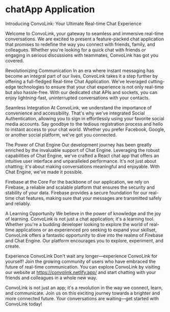 # chatApp Application

Introducing ConvoLink: Your Ultimate Real-time Chat Experience

Welcome to ConvoLink, your gateway to seamless and immersive real-time conversations. We are excited to present a feature-packed chat application that promises to redefine the way you connect with friends, family, and colleagues. Whether you're looking for a quick chat with friends or engaging in serious discussions with teammates, ConvoLink has got you covered.

Revolutionizing Communication
In an era where instant messaging has become an integral part of our lives, ConvoLink takes it a step further by offering a full-fledged Real-time Chat Application. We've leveraged cutting-edge technologies to ensure that your chat experience is not only real-time but also hassle-free. With our dedicated chat APIs and sockets, you can enjoy lightning-fast, uninterrupted conversations with your contacts.

Seamless Integration
At ConvoLink, we understand the importance of convenience and accessibility. That's why we've integrated Social Authentication, allowing you to sign in effortlessly using your favorite social media accounts. Say goodbye to the tedious registration process and hello to instant access to your chat world. Whether you prefer Facebook, Google, or another social platform, we've got you connected.

The Power of Chat Engine
Our development journey has been greatly enriched by the invaluable support of Chat Engine. Leveraging the robust capabilities of Chat Engine, we've crafted a React chat app that offers an intuitive user interface and unparalleled performance. It's not just about chatting; it's about making conversations meaningful and enjoyable. With Chat Engine, we've made it possible.

Firebase at the Core
For the backbone of our application, we rely on Firebase, a reliable and scalable platform that ensures the security and stability of your data. Firebase provides a secure foundation for our real-time chat features, making sure that your messages are transmitted safely and reliably.

A Learning Opportunity
We believe in the power of knowledge and the joy of learning. ConvoLink is not just a chat application; it's a learning tool. Whether you're a budding developer looking to explore the world of real-time applications or an experienced pro seeking to expand your skillset, ConvoLink offers a fantastic opportunity to dive into the realms of Firebase and Chat Engine. Our platform encourages you to explore, experiment, and create.

Experience ConvoLink
Don't wait any longer—experience ConvoLink for yourself! Join the growing community of users who have embraced the future of real-time communication. You can explore ConvoLink by visiting our website at https://convolink.netlify.app/ and start chatting with your friends and colleagues in a whole new way.

ConvoLink is not just an app; it's a revolution in the way we connect, learn, and communicate. Join us on this exciting journey towards a brighter and more connected future. Your conversations are waiting—get started with ConvoLink today!
